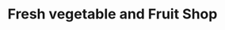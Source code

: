 ---
title: "Fresh vegetable and Fruit Shop"
url: /sagar/fresh-vegetable-and-fruit-shop/
shop: massage
---